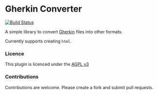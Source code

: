 # Gherkin Converter
[![Build Status](https://travis-ci.org/randomcoder/gherkin-converter.svg?branch=develop)](https://travis-ci.org/randomcoder/gherkin-converter)

A simple library to convert [Gherkin](https://github.com/cucumber/cucumber/wiki/Gherkin) files into other formats.

Currently supports creating `html`.

### Licence

This plugin is licenced under the [AGPL v3](https://www.gnu.org/licenses/agpl-3.0.en.html)

### Contributions

Contributions are welcome. Please create a fork and submit pull requests.
